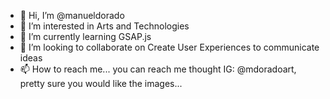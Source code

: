 - 👋 Hi, I’m @manueldorado
- 👀 I’m interested in Arts and Technologies
- 🌱 I’m currently learning GSAP.js
- 💞️ I’m looking to collaborate on Create User Experiences to communicate ideas
- 📫 How to reach me... you can reach me thought IG: @mdoradoart, pretty sure you would like the images...

<!---
manueldorado/manueldorado is a ✨ special ✨ repository because its `README.md` (this file) appears on your GitHub profile.
You can click the Preview link to take a look at your changes.
--->
